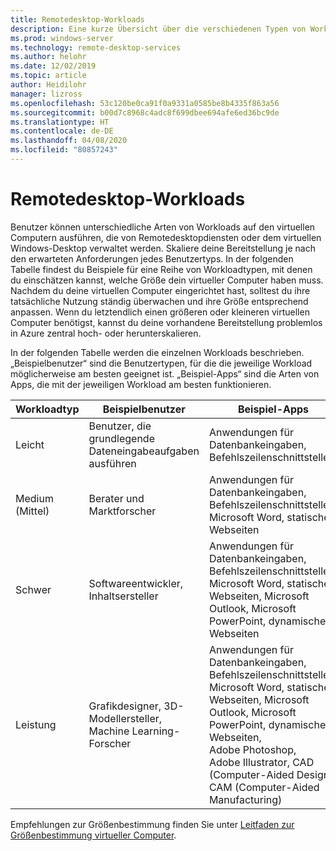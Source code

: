 ```yaml
---
title: Remotedesktop-Workloads
description: Eine kurze Übersicht über die verschiedenen Typen von Workloads für virtuelle Computer, die von Remotedesktop verwaltet werden.
ms.prod: windows-server
ms.technology: remote-desktop-services
ms.author: helohr
ms.date: 12/02/2019
ms.topic: article
author: Heidilohr
manager: lizross
ms.openlocfilehash: 53c120be0ca91f0a9331a0585be8b4335f863a56
ms.sourcegitcommit: b00d7c8968c4adc8f699dbee694afe6ed36bc9de
ms.translationtype: HT
ms.contentlocale: de-DE
ms.lasthandoff: 04/08/2020
ms.locfileid: "80857243"
---
```

# <a name="remote-desktop-workloads"></a>Remotedesktop-Workloads

Benutzer können unterschiedliche Arten von Workloads auf den virtuellen Computern ausführen, die von Remotedesktopdiensten oder dem virtuellen Windows-Desktop verwaltet werden. Skaliere deine Bereitstellung je nach den erwarteten Anforderungen jedes Benutzertyps. In der folgenden Tabelle findest du Beispiele für eine Reihe von Workloadtypen, mit denen du einschätzen kannst, welche Größe dein virtueller Computer haben muss. Nachdem du deine virtuellen Computer eingerichtet hast, solltest du ihre tatsächliche Nutzung ständig überwachen und ihre Größe entsprechend anpassen. Wenn du letztendlich einen größeren oder kleineren virtuellen Computer benötigst, kannst du deine vorhandene Bereitstellung problemlos in Azure zentral hoch- oder herunterskalieren.

In der folgenden Tabelle werden die einzelnen Workloads beschrieben. „Beispielbenutzer“ sind die Benutzertypen, für die die jeweilige Workload möglicherweise am besten geeignet ist. „Beispiel-Apps“ sind die Arten von Apps, die mit der jeweiligen Workload am besten funktionieren.

| Workloadtyp | Beispielbenutzer | Beispiel-Apps |
| --- | --- | --- |
| Leicht | Benutzer, die grundlegende Dateneingabeaufgaben ausführen | Anwendungen für Datenbankeingaben, Befehlszeilenschnittstellen |
| Medium (Mittel) | Berater und Marktforscher | Anwendungen für Datenbankeingaben, Befehlszeilenschnittstellen, Microsoft Word, statische Webseiten |
| Schwer | Softwareentwickler, Inhaltsersteller | Anwendungen für Datenbankeingaben, Befehlszeilenschnittstellen, Microsoft Word, statische Webseiten, Microsoft Outlook, Microsoft PowerPoint, dynamische Webseiten |
| Leistung | Grafikdesigner, 3D-Modellersteller, Machine Learning-Forscher | Anwendungen für Datenbankeingaben, Befehlszeilenschnittstellen, Microsoft Word, statische Webseiten, Microsoft Outlook, Microsoft PowerPoint, dynamische Webseiten, Adobe Photoshop, Adobe Illustrator, CAD (Computer-Aided Design), CAM (Computer-Aided Manufacturing) |

Empfehlungen zur Größenbestimmung finden Sie unter [Leitfaden zur Größenbestimmung virtueller Computer](virtual-machine-recs.md).
